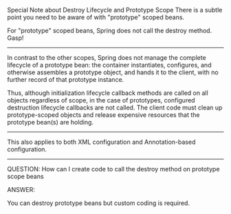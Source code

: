 Special Note about Destroy Lifecycle and Prototype Scope
There is a subtle point you need to be aware of with "prototype" scoped beans.

For "prototype" scoped beans, Spring does not call the destroy method.  Gasp!  



---

In contrast to the other scopes, Spring does not manage the complete lifecycle of a prototype bean: the container instantiates, configures, and otherwise assembles a prototype object, and hands it to the client, with no further record of that prototype instance.

Thus, although initialization lifecycle callback methods are called on all objects regardless of scope, in the case of prototypes, configured destruction lifecycle callbacks are not called. The client code must clean up prototype-scoped objects and release expensive resources that the prototype bean(s) are holding. 



---

This also applies to both XML configuration and Annotation-based configuration.



---

QUESTION: How can I create code to call the destroy method on prototype scope beans



ANSWER:

You can destroy prototype beans but custom coding is required.